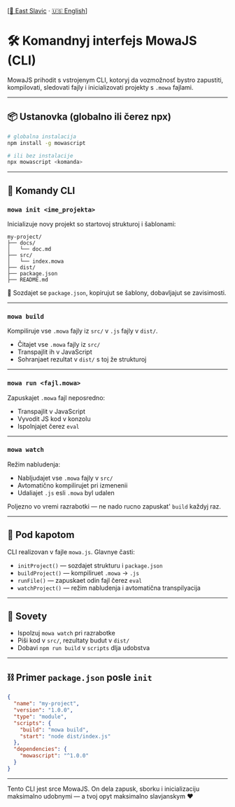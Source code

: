 [[🌲 East Slavic](east/05_cli.md) · [🇺🇸 English](en/05_cli.md)]

# 🛠️ Komandnyj interfejs MowaJS (CLI)

MowaJS prihodit s vstrojenym CLI, kotoryj da vozmožnosť bystro zapustiti, kompilovati, sledovati fajly i inicializovati projekty s `.mowa` fajlami.

---

## 📦 Ustanovka (globalno ili čerez npx)

```bash
# globalna instalacija
npm install -g mowascript

# ili bez instalacije
npx mowascript <komanda>
```

---

## 🔧 Komandy CLI

### `mowa init <ime_projekta>`
Inicializuje novy projekt so startovoj strukturoj i šablonami:

```
my-project/
├── docs/
│   └── doc.md
├── src/
│   └── index.mowa
├── dist/
├── package.json
├── README.md
```

🧩 Sozdajet se `package.json`, kopirujut se šablony, dobavljajut se zavisimosti.

---

### `mowa build`
Kompiliruje vse `.mowa` fajly iz `src/` v `.js` fajly v `dist/`.

- Čitajet vse `.mowa` fajly iz `src/`
- Transpajlit ih v JavaScript
- Sohranjaet rezultat v `dist/` s toj že strukturoj

---

### `mowa run <fajl.mowa>`
Zapuskajet `.mowa` fajl neposredno:

- Transpajlit v JavaScript
- Vyvodit JS kod v konzolu
- Ispolnjajet čerez `eval`

---

### `mowa watch`
Režim nabludenja:

- Nabljudajet vse `.mowa` fajly v `src/`
- Avtomatično kompilirujet pri izmenenii
- Udaliajet `.js` esli `.mowa` byl udalen

Poljezno vo vremi razrabotki — ne nado rucno zapuskat' `build` každyj raz.

---

## 📄 Pod kapotom
CLI realizovan v fajle `mowa.js`. Glavnye časti:

- `initProject()` — sozdajet strukturu i `package.json`
- `buildProject()` — kompiliruet `.mowa` → `.js`
- `runFile()` — zapuskaet odin fajl čerez `eval`
- `watchProject()` — režim nabludenja i avtomatična transpilyacija

---

## 🧠 Sovety
- Ispolzuj `mowa watch` pri razrabotke
- Piši kod v `src/`, rezultaty budut v `dist/`
- Dobavi `npm run build` v `scripts` dlja udobstva

---

## ⛓ Primer `package.json` posle `init`

```json
{
  "name": "my-project",
  "version": "1.0.0",
  "type": "module",
  "scripts": {
    "build": "mowa build",
    "start": "node dist/index.js"
  },
  "dependencies": {
    "mowascript": "^1.0.0"
  }
}
```

---

Tento CLI jest srce MowaJS. On dela zapusk, sborku i inicializaciju maksimalno udobnymi — a tvoj opyt maksimalno slavjanskym ❤️

